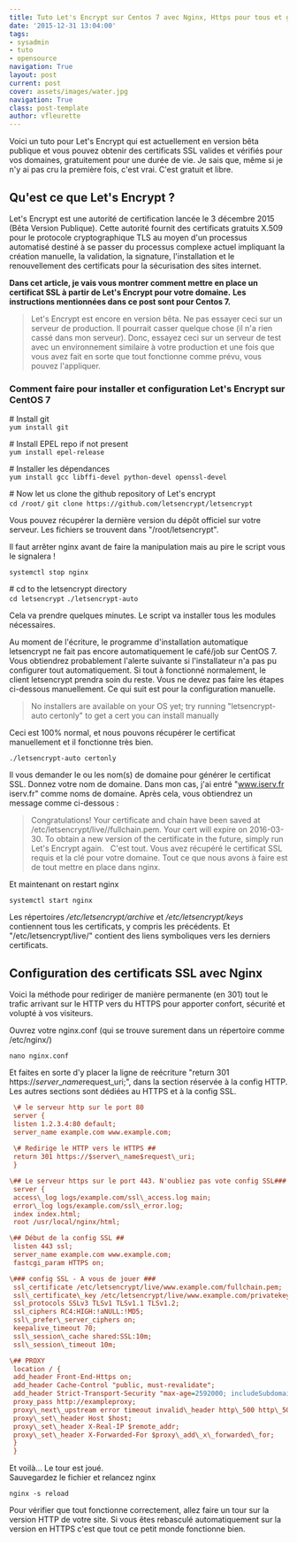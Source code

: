 ```yaml
---
title: Tuto Let's Encrypt sur Centos 7 avec Nginx, Https pour tous et gratuit !
date: '2015-12-31 13:04:00'
tags:
- sysadmin
- tuto
- opensource
navigation: True
layout: post
current: post
cover: assets/images/water.jpg
navigation: True
class: post-template
author: vfleurette
---
```


Voici un tuto pour Let's Encrypt qui est actuellement en version bêta publique et vous pouvez obtenir des certificats SSL valides et vérifiés pour vos domaines, gratuitement pour une durée de vie. Je sais que, même si je n'y ai pas cru la première fois, c'est vrai. C'est gratuit et libre.

## Qu'est ce que Let's Encrypt ?

Let's Encrypt est une autorité de certification lancée le 3 décembre 2015 (Bêta Version Publique). Cette autorité fournit des certificats gratuits X.509 pour le protocole cryptographique TLS au moyen d'un processus automatisé destiné à se passer du processus complexe actuel impliquant la création manuelle, la validation, la signature, l'installation et le renouvellement des certificats pour la sécurisation des sites internet.

**Dans cet article, je vais vous montrer comment mettre en place un certificat SSL à partir de Let's Encrypt pour votre domaine.** **Les instructions mentionnées dans ce post sont pour Centos 7.**  

> Let's Encrypt est encore en version bêta. Ne pas essayer ceci sur un serveur de production. Il pourrait casser quelque chose (il n'a rien cassé dans mon serveur). Donc, essayez ceci sur un serveur de test avec un environnement similaire à votre production et une fois que vous avez fait en sorte que tout fonctionne comme prévu, vous pouvez l'appliquer.

### Comment faire pour installer et configuration Let's Encrypt sur CentOS 7


\# Install git  
 `yum install git`

\# Install EPEL repo if not present  
 `yum install epel-release`

\# Installer les dépendances  
 `yum install gcc libffi-devel python-devel openssl-devel`

\# Now let us clone the github repository of Let's encrypt  
 `cd /root/`
 `git clone https://github.com/letsencrypt/letsencrypt`


Vous pouvez récupérer la dernière version du dépôt officiel sur votre serveur. Les fichiers se trouvent dans "/root/letsencrypt".

Il faut arrêter nginx avant de faire la manipulation mais au pire le script vous le signalera !

`systemctl stop nginx`

 \# cd to the letsencrypt directory  
 `cd letsencrypt`
 `./letsencrypt-auto`

  
Cela va prendre quelques minutes. Le script va installer tous les modules nécessaires.

Au moment de l'écriture, le programme d'installation automatique letsencrypt ne fait pas encore automatiquement le café/job sur CentOS 7. Vous obtiendrez probablement l'alerte suivante si l'installateur n'a pas pu configurer tout automatiquement. Si tout à fonctionné normalement, le client letsencrypt prendra soin du reste. Vous ne devez pas faire les étapes ci-dessous manuellement. Ce qui suit est pour la configuration manuelle.

> No installers are available on your OS yet; try running "letsencrypt-auto certonly" to get a cert you can install manually 
  
Ceci est 100% normal, et nous pouvons récupérer le certificat manuellement et il fonctionne très bien.

 `./letsencrypt-auto certonly`
  
Il vous demander le ou les nom(s) de domaine pour générer le certificat SSL. Donnez votre nom de domaine. Dans mon cas, j'ai entré "www.iserv.fr iserv.fr" comme noms de domaine. Après cela, vous obtiendrez un message comme ci-dessous :  

> Congratulations! Your certificate and chain have been saved at
> /etc/letsencrypt/live/<your-domain>/fullchain.pem. Your cert will
> expire on 2016-03-30. To obtain a new version of the certificate in
> the future, simply run Let's Encrypt again.
 
C'est tout. Vous avez récupéré le certificat SSL requis et la clé pour votre domaine. Tout ce que nous avons à faire est de tout mettre en place dans nginx.

Et maintenant on restart nginx

`systemctl start nginx`
 
Les répertoires _/etc/letsencrypt/archive_ et _/etc/letsencrypt/keys_ contiennent tous les certificats, y compris les précédents. Et "/etc/letsencrypt/live/" contient des liens symboliques vers les derniers certificats.

## Configuration des certificats SSL avec Nginx

Voici la méthode pour rediriger de manière permanente (en 301) tout le trafic arrivant sur le HTTP vers du HTTPS pour apporter confort, sécurité et volupté à vos visiteurs.

Ouvrez votre nginx.conf (qui se trouve surement dans un répertoire comme /etc/nginx/)

`nano nginx.conf`

Et faites en sorte d'y placer la ligne de reécriture "return 301 https://$server\_name$request\_uri;", dans la section réservée à la config HTTP. Les autres sections sont dédiées au HTTPS et à la config SSL.

```ini
 \# le serveur http sur le port 80  
 server {  
 listen 1.2.3.4:80 default;  
 server_name example.com www.example.com;  
 
 \# Redirige le HTTP vers le HTTPS ##  
 return 301 https://$server\_name$request\_uri;  
 }

\## Le serveur https sur le port 443. N'oubliez pas vote config SSL###  
 server {  
 access\_log logs/example.com/ssl\_access.log main;  
 error\_log logs/example.com/ssl\_error.log;  
 index index.html;  
 root /usr/local/nginx/html;

\## Début de la config SSL ##  
 listen 443 ssl;  
 server_name example.com www.example.com;  
 fastcgi_param HTTPS on;

\### config SSL - A vous de jouer ###  
 ssl_certificate /etc/letsencrypt/live/www.example.com/fullchain.pem;  
 ssl\_certificate\_key /etc/letsencrypt/live/www.example.com/privatekey.pem;  
 ssl_protocols SSLv3 TLSv1 TLSv1.1 TLSv1.2;  
 ssl_ciphers RC4:HIGH:!aNULL:!MD5;  
 ssl\_prefer\_server_ciphers on;  
 keepalive_timeout 70;  
 ssl\_session\_cache shared:SSL:10m;  
 ssl\_session\_timeout 10m;

\## PROXY  
 location / {  
 add_header Front-End-Https on;  
 add_header Cache-Control "public, must-revalidate";  
 add_header Strict-Transport-Security "max-age=2592000; includeSubdomains";  
 proxy_pass http://exampleproxy;  
 proxy\_next\_upstream error timeout invalid\_header http\_500 http\_502 http\_503;  
 proxy\_set\_header Host $host;  
 proxy\_set\_header X-Real-IP $remote_addr;  
 proxy\_set\_header X-Forwarded-For $proxy\_add\_x\_forwarded\_for;  
 }  
 }
```
  
Et voilà... Le tour est joué.  
Sauvegardez le fichier et relancez nginx

`nginx -s reload`
 
Pour vérifier que tout fonctionne correctement, allez faire un tour sur la version HTTP de votre site. Si vous êtes rebasculé automatiquement sur la version en HTTPS c'est que tout ce petit monde fonctionne bien.